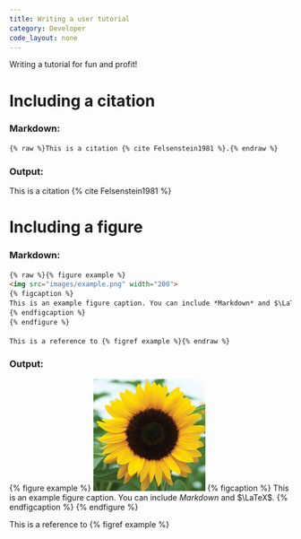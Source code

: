 ```yaml
---
title: Writing a user tutorial
category: Developer
code_layout: none
---
```


Writing a tutorial for fun and profit!

Including a citation
==================

### Markdown:
```markdown
{% raw %}This is a citation {% cite Felsenstein1981 %}.{% endraw %}
``` 
### Output:
This is a citation {% cite Felsenstein1981 %}

Including a figure
==================

### Markdown:
```markdown
{% raw %}{% figure example %}
<img src="images/example.png" width="200">
{% figcaption %}
This is an example figure caption. You can include *Markdown* and $\LaTeX$.
{% endfigcaption %}
{% endfigure %}

This is a reference to {% figref example %}{% endraw %}
``` 
### Output:
{% figure example %}
<img src="images/example.png" width="200">
{% figcaption %}
This is an example figure caption. You can include *Markdown* and $\LaTeX$.
{% endfigcaption %}
{% endfigure %}
 
This is a reference to {% figref example %}